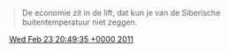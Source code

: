 > De economie zit in de lift, dat kun je van de Siberische buitentemperatuur niet zeggen\.

<img src="../../media/tweet.ico" width="12" /> [Wed Feb 23 20:49:35 +0000 2011](https://twitter.com/DromerDenker/status/40513624044736512)